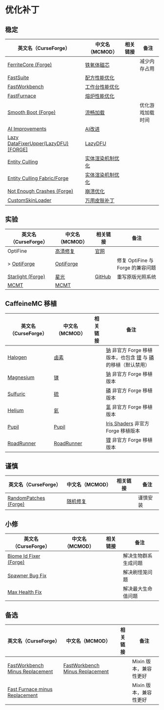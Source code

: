 # 优化补丁

## 稳定

| 英文名（CurseForge）                                                                                | 中文名（MCMOD）                                          | 相关链接 | 备注             |
| --------------------------------------------------------------------------------------------------- | -------------------------------------------------------- | -------- | ---------------- |
| [FerriteCore (Forge)](https://www.curseforge.com/minecraft/mc-mods/ferritecore)                     | [铁氧体磁芯](https://www.mcmod.cn/class/3888.html)       |          | 减少内存占用     |
| [FastSuite](https://www.curseforge.com/minecraft/mc-mods/fastsuite)                                 | [配方性能优化](https://www.mcmod.cn/class/3822.html)     |          |                  |
| [FastWorkbench](https://www.curseforge.com/minecraft/mc-mods/fastworkbench)                         | [工作台性能优化](https://www.mcmod.cn/class/1486.html)   |          |                  |
| [FastFurnace](https://www.curseforge.com/minecraft/mc-mods/fastfurnace)                             | [熔炉性能优化](https://www.mcmod.cn/class/1485.html)     |          |                  |
| [Smooth Boot (Forge)](https://www.curseforge.com/minecraft/mc-mods/smooth-boot-forge)               | [流畅加载](https://www.mcmod.cn/class/3422.html)         |          | 优化游戏加载时间 |
| [AI Improvements](https://www.curseforge.com/minecraft/mc-mods/ai-improvements)                     | [AI改进](https://www.mcmod.cn/class/1480.html)           |          |                  |
| [Lazy DataFixerUpper(LazyDFU) [FORGE]](https://www.curseforge.com/minecraft/mc-mods/lazy-dfu-forge) | [LazyDFU](https://www.mcmod.cn/class/3407.html)          |          |                  |
| [Entity Culling](https://www.curseforge.com/minecraft/mc-mods/entity-culling)                       | [实体渲染机制优化](https://www.mcmod.cn/class/3058.html) |          |                  |
| [Entity Culling Fabric/Forge](https://www.curseforge.com/minecraft/mc-mods/entityculling)           | [实体渲染机制优化](https://www.mcmod.cn/class/3629.html) |          |                  |
| [Not Enough Crashes (Forge)](https://www.curseforge.com/minecraft/mc-mods/not-enough-crashes-forge) | [崩溃优化](https://www.mcmod.cn/class/2441.html)         |          |                  |
| [CustomSkinLoader](https://www.curseforge.com/minecraft/mc-mods/customskinloader)                   | [万用皮肤补丁](https://www.mcmod.cn/class/883.html)      |          |                  |

## 实验

| 英文名（CurseForge）                                                              | 中文名（MCMOD）                                   | 相关链接                                                  | 备注                              |
| --------------------------------------------------------------------------------- | ------------------------------------------------- | --------------------------------------------------------- | --------------------------------- |
| OptiFine                                                                          | [高清修复](https://www.mcmod.cn/class/36.html)    | [官网](https://optifine.net/home)                         |                                   |
| > [OptiForge](https://www.curseforge.com/minecraft/mc-mods/optiforge)             | [OptiForge](https://www.mcmod.cn/class/2395.html) |                                                           | 修复 OptiFine 与 Forge 的兼容问题 |
| [Starlight (Forge)](https://www.curseforge.com/minecraft/mc-mods/starlight-forge) | [星光](https://www.mcmod.cn/class/3303.html)      | [GitHub](https://github.com/Tuinity/Starlight/tree/forge) | 重写原版光照系统                  |
| [MCMT](https://www.curseforge.com/minecraft/mc-mods/mcmt-multithreading)          | [MCMT](https://www.mcmod.cn/class/3153.html)      |                                                           |                                   |

## CaffeineMC 移植

| 英文名（CurseForge）                                                       | 中文名（MCMOD）                                    | 相关链接 | 备注                                                                                                                                                                                 |
| -------------------------------------------------------------------------- | -------------------------------------------------- | -------- | ------------------------------------------------------------------------------------------------------------------------------------------------------------------------------------ |
| [Halogen](https://www.curseforge.com/minecraft/mc-mods/halogen)            | [卤素](https://www.mcmod.cn/class/4054.html)       |          | [钠](https://www.mcmod.cn/class/2785.html) 非官方 Forge 移植版本，也包含 [锂](https://www.mcmod.cn/class/2292.html) 与 [磷](https://www.mcmod.cn/class/1766.html) 的移植（默认禁用） |
| [Magnesium](https://www.curseforge.com/minecraft/mc-mods/sodium-reforged)  | [镁](https://www.mcmod.cn/class/4898.html)         |          | [钠](https://www.mcmod.cn/class/2785.html) 非官方 Forge 移植版本                                                                                                                     |
| [Sulfuric](https://www.curseforge.com/minecraft/mc-mods/phosphor-reforged) | [硫](https://www.mcmod.cn/class/4899.html)         |          | [磷](https://www.mcmod.cn/class/1766.html) 非官方 Forge 移植版本                                                                                                                     |
| [HeIium](https://www.curseforge.com/minecraft/mc-mods/hydrogen-reforged)   | [氦](https://www.mcmod.cn/class/4900.html)         |          | [氢](https://www.mcmod.cn/class/3406.html) 非官方 Forge 移植版本                                                                                                                     |
| [Pupil](https://www.curseforge.com/minecraft/mc-mods/iris-reforged)        | [Pupil](https://www.mcmod.cn/class/5109.html)      |          | [Iris Shaders](https://www.mcmod.cn/class/3697.html) 非官方 Forge 移植版本                                                                                                           |
| [RoadRunner](https://www.curseforge.com/minecraft/mc-mods/roadrunner)      | [RoadRunner](https://www.mcmod.cn/class/4852.html) |          | [锂](https://www.mcmod.cn/class/2292.html) 非官方 Forge 移植版本                                                                                                                     |

## 谨慎

| 英文名（CurseForge）                                                                | 中文名（MCMOD）                                  | 相关链接 | 备注     |
| ----------------------------------------------------------------------------------- | ------------------------------------------------ | -------- | -------- |
| [RandomPatches (Forge)](https://www.curseforge.com/minecraft/mc-mods/randompatches) | [随机修复](https://www.mcmod.cn/class/2253.html) |          | 谨慎安装 |

## 小修

| 英文名（CurseForge）                                                                  | 中文名（MCMOD） | 相关链接 | 备注                 |
| ------------------------------------------------------------------------------------- | --------------- | -------- | -------------------- |
| [Biome Id Fixer (Forge)](https://www.curseforge.com/minecraft/mc-mods/biome-id-fixer) |                 |          | 解决生物群系生成问题 |
| [Spawner Bug Fix](https://www.curseforge.com/minecraft/mc-mods/spawner-fix)           |                 |          | 解决刷怪笼问题       |
| [Max Health Fix](https://www.curseforge.com/minecraft/mc-mods/max-health-fix)         |                 |          | 解决最大生命值问题   |

## 备选

| 英文名（CurseForge）                                                                                            | 中文名（MCMOD）                                                         | 相关链接 | 备注                   |
| --------------------------------------------------------------------------------------------------------------- | ----------------------------------------------------------------------- | -------- | ---------------------- |
| [FastWorkbench Minus Replacement](https://www.curseforge.com/minecraft/mc-mods/fastworkbench-minus-replacement) | [FastWorkbench Minus Replacement](https://www.mcmod.cn/class/3723.html) |          | Mixin 版本，兼容性更好 |
| [Fast Furnace minus Replacement](https://www.curseforge.com/minecraft/mc-mods/fastfurnace-minus-replacement)    |                                                                         |          | Mixin 版本，兼容性更好 |
